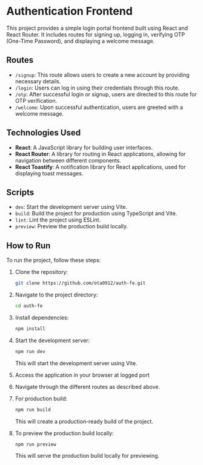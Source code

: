 # Authentication Frontend

This project provides a simple login portal frontend built using React and React Router. It includes routes for signing up, logging in, verifying OTP (One-Time Password), and displaying a welcome message.

## Routes

- `/signup`: This route allows users to create a new account by providing necessary details.
- `/login`: Users can log in using their credentials through this route.
- `/otp`: After successful login or signup, users are directed to this route for OTP verification.
- `/welcome`: Upon successful authentication, users are greeted with a welcome message.

## Technologies Used

- **React**: A JavaScript library for building user interfaces.
- **React Router**: A library for routing in React applications, allowing for navigation between different components.
- **React Toastify**: A notification library for React applications, used for displaying toast messages.

## Scripts

- `dev`: Start the development server using Vite.
- `build`: Build the project for production using TypeScript and Vite.
- `lint`: Lint the project using ESLint.
- `preview`: Preview the production build locally.

## How to Run

To run the project, follow these steps:

1. Clone the repository:

   ```bash
   git clone https://github.com/ota0912/auth-fe.git
   ```

2. Navigate to the project directory:

   ```bash
   cd auth-fe
   ```

3. Install dependencies:

   ```bash
   npm install
   ```

4. Start the development server:

   ```bash
   npm run dev
   ```

   This will start the development server using Vite.

5. Access the application in your browser at logged port

6. Navigate through the different routes as described above.

7. For production build:

   ```bash
   npm run build
   ```

   This will create a production-ready build of the project.

8. To preview the production build locally:

   ```bash
   npm run preview
   ```

   This will serve the production build locally for previewing.

